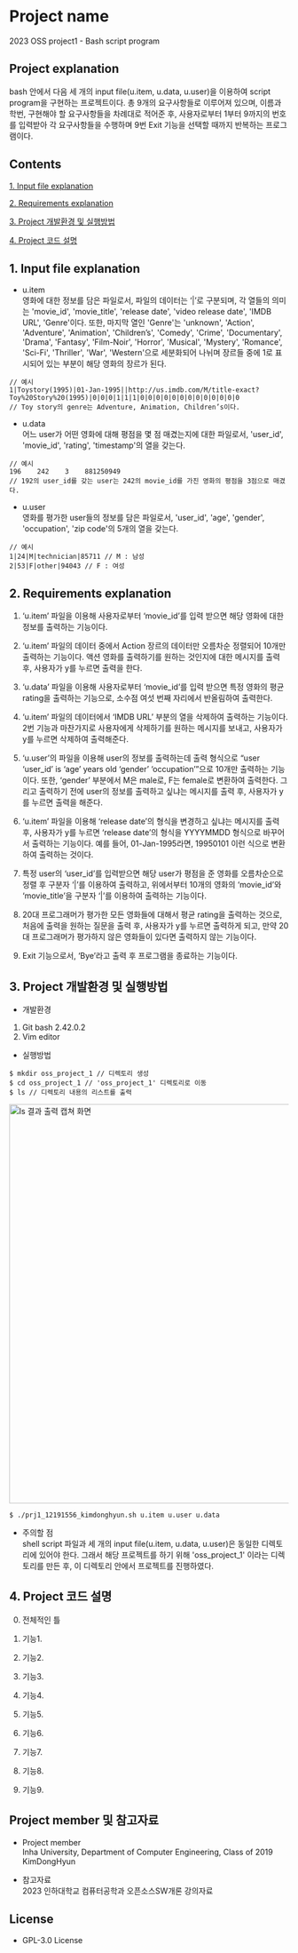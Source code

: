 # Project name
2023 OSS project1 - Bash script program
## Project explanation
bash 안에서 다음 세 개의 input file(u.item, u.data, u.user)을 이용하여 script program을 구현하는 프로젝트이다. 총 9개의 요구사항들로 이루어져 있으며, 이름과 학번, 구현해야 할 요구사항들을 차례대로 적어준 후, 사용자로부터 1부터 9까지의 번호를 입력받아 각 요구사항들을 수행하며 9번 Exit 기능을 선택할 때까지 반복하는 프로그램이다.
## Contents
[1. Input file explanation](#1.-input-file-explanation)  

[2. Requirements explanation](#2.-requirements-explanation)  

[3. Project 개발환경 및 실행방법](#3.-project-개발환경-및-실행방법)  

[4. Project 코드 설명](#4.-project-코드-설명)  

## 1. Input file explanation  
- u.item  
영화에 대한 정보를 담은 파일로서, 파일의 데이터는 ‘|’로 구분되며, 각 열들의 의미는 'movie_id', 'movie_title', 'release date', 'video release date', 'IMDB URL', 'Genre'이다. 또한, 마지막 열인 'Genre'는 'unknown', 'Action', 'Adventure', 'Animation', 'Children’s', 'Comedy', 'Crime', 'Documentary', 'Drama', 'Fantasy', 'Film-Noir', 'Horror', 'Musical', 'Mystery', 'Romance', 'Sci-Fi', 'Thriller', 'War', 'Western'으로 세분화되어 나뉘며 장르들 중에 1로 표시되어 있는 부분이 해당 영화의 장르가 된다.

```
// 예시
1|Toystory(1995)|01-Jan-1995||http://us.imdb.com/M/title-exact?Toy%20Story%20(1995)|0|0|0|1|1|1|0|0|0|0|0|0|0|0|0|0|0|0|0
// Toy story의 genre는 Adventure, Animation, Children’s이다.
```
- u.data  
어느 user가 어떤 영화에 대해 평점을 몇 점 매겼는지에 대한 파일로서, 'user_id', 'movie_id', 'rating', 'timestamp'의 열을 갖는다.

```
// 예시
196    242    3    881250949
// 192의 user_id를 갖는 user는 242의 movie_id를 가진 영화의 평점을 3점으로 매겼다.
```
- u.user  
영화를 평가한 user들의 정보를 담은 파일로서, 'user_id', 'age', 'gender', 'occupation', 'zip code'의 5개의 열을 갖는다.

```
// 예시
1|24|M|technician|85711 // M : 남성
2|53|F|other|94043 // F : 여성
```
## 2. Requirements explanation  
  1) ‘u.item’ 파일을 이용해 사용자로부터 ‘movie_id’를 입력 받으면 해당 영화에 대한 정보를 출력하는 기능이다.
  
  2) ‘u.item’ 파일의 데이터 중에서 Action 장르의 데이터만 오름차순 정렬되어 10개만 출력하는 기능이다. 액션 영화를 출력하기를 원하는 것인지에 대한 메시지를 출력 후, 사용자가 y를 누르면 출력을 한다.
    
  3) ‘u.data’ 파일을 이용해 사용자로부터 ‘movie_id’를 입력 받으면 특정 영화의 평균 rating을 출력하는 기능으로, 소수점 여섯 번째 자리에서 반올림하여 출력한다.
  
  4) ‘u.item’ 파일의 데이터에서 ‘IMDB URL’ 부분의 열을 삭제하여 출력하는 기능이다. 2번 기능과 마찬가지로 사용자에게 삭제하기를 원하는 메시지를 보내고, 사용자가 y를 누르면 삭제하여 출력해준다.
  
  5) ‘u.user’의 파일을 이용해 user의 정보를 출력하는데 출력 형식으로 “user ‘user_id’ is ‘age’ years old ‘gender’ ‘occupation’”으로 10개만 출력하는 기능이다. 또한, ‘gender’ 부분에서 M은 male로, F는 female로 변환하여 출력한다. 그리고 출력하기 전에 user의 정보를 출력하고 싶냐는 메시지를 출력 후, 사용자가 y를 누르면 출력을 해준다.
  
  6) ‘u.item’ 파일을 이용해 ‘release date’의 형식을 변경하고 싶냐는 메시지를 출력 후, 사용자가 y를 누르면 ‘release date’의 형식을 YYYYMMDD 형식으로 바꾸어서 출력하는 기능이다. 예를 들어, 01-Jan-1995라면, 19950101 이런 식으로 변환하여 출력하는 것이다.
  
  7) 특정 user의 ‘user_id’를 입력받으면 해당 user가 평점을 준 영화를 오름차순으로 정렬 후 구분자 ‘|’를 이용하여 출력하고, 위에서부터 10개의 영화의 ‘movie_id’와 ‘movie_title’을 구분자 ‘|’를 이용하여 출력하는 기능이다.
  
  8) 20대 프로그래머가 평가한 모든 영화들에 대해서 평균 rating을 출력하는 것으로, 처음에 출력을 원하는 질문을 출력 후, 사용자가 y를 누르면 출력하게 되고, 만약 20대 프로그래머가 평가하지 않은 영화들이 있다면 출력하지 않는 기능이다.
  
  9) Exit 기능으로서, ‘Bye’라고 출력 후 프로그램을 종료하는 기능이다.

## 3. Project 개발환경 및 실행방법  
- 개발환경
1. Git bash 2.42.0.2
2. Vim editor
- 실행방법
```
$ mkdir oss_project_1 // 디렉토리 생성
$ cd oss_project_1 // 'oss_project_1' 디렉토리로 이동
$ ls // 디렉토리 내용의 리스트를 출력
```
<img width="719" alt="ls 결과 출력 캡쳐 화면" src="https://github.com/dongpale/open_source_project_1/assets/104160379/cb5de91a-c6b5-4744-b40e-402c68204d11">  

```
$ ./prj1_12191556_kimdonghyun.sh u.item u.user u.data
```
* 주의할 점  
shell script 파일과 세 개의 input file(u.item, u.data, u.user)은 동일한 디렉토리에 있어야 한다. 그래서 해당 프로젝트를 하기 위해 'oss_project_1' 이라는 디렉토리를 만든 후, 이 디렉토리 안에서 프로젝트를 진행하였다.


## 4. Project 코드 설명  
0) 전체적인 틀

1) 기능1.

2) 기능2.

3) 기능3.

4) 기능4.

5) 기능5.

6) 기능6.

7) 기능7.

8) 기능8.

9) 기능9.

## Project member 및 참고자료
- Project member  
Inha University, Department of Computer Engineering, Class of 2019 KimDongHyun  

- 참고자료  
2023 인하대학교 컴퓨터공학과 오픈소스SW개론 강의자료  

## License
- GPL-3.0 License

